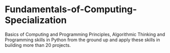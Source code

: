 # Fundamentals-of-Computing-Specialization
Basics of Computing and Programming Principles, Algorithmic Thinking and Programming skills in Python from the ground up and apply these skills in building more than 20 projects. 
